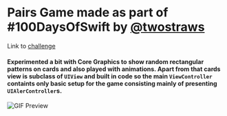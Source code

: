 # Pairs Game made as part of #100DaysOfSwift by [@twostraws][1]

Link to [challenge][2]

#### Experimented a bit with Core Graphics to show random rectangular patterns on cards and also played with animations. Apart from that cards view is subclass of `UIView` and built in code so the main `ViewController` containts only basic setup for the game consisting mainly of presenting `UIAlerController`s.

![GIF Preview](preview.gif)


[1]: https://twitter.com/twostraws

[2]: https://www.hackingwithswift.com/guide/11/3/challenge